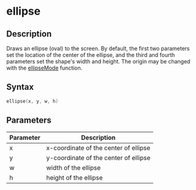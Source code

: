 # ellipse

## Description

Draws an ellipse (oval) to the screen. By default, the first two parameters set the location of the center of the ellipse, and the third and fourth parameters set the shape's width and height. The origin may be changed with the [ellipseMode](ellipseMode) function.

## Syntax

```c
ellipse(x, y, w, h)
```

## Parameters

| Parameter | Description                           |
| --------- | ------------------------------------- |
| x         | x-coordinate of the center of ellipse |
| y         | y-coordinate of the center of ellipse |
| w         | width of the ellipse                  |
| h         | height of the ellipse                 |
